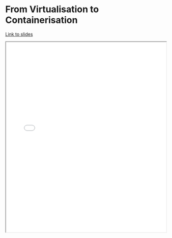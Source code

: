 # From Virtualisation to Containerisation

[Link to slides](lectures/6_deployment.html)

<iframe
  src="../lectures/6_deployment.html"
  style="width:100%; height:600px;"
></iframe>
